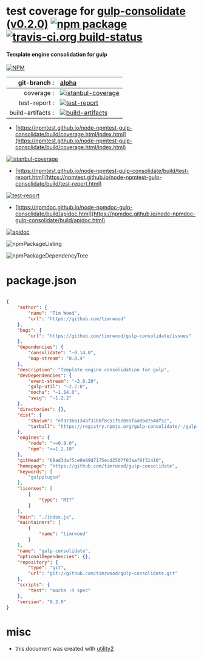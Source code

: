 # test coverage for  [gulp-consolidate (v0.2.0)](https://github.com/timrwood/gulp-consolidate)  [![npm package](https://img.shields.io/npm/v/npmtest-gulp-consolidate.svg?style=flat-square)](https://www.npmjs.org/package/npmtest-gulp-consolidate) [![travis-ci.org build-status](https://api.travis-ci.org/npmtest/node-npmtest-gulp-consolidate.svg)](https://travis-ci.org/npmtest/node-npmtest-gulp-consolidate)
#### Template engine consolidation for gulp

[![NPM](https://nodei.co/npm/gulp-consolidate.png?downloads=true&downloadRank=true&stars=true)](https://www.npmjs.com/package/gulp-consolidate)

| git-branch : | [alpha](https://github.com/npmtest/node-npmtest-gulp-consolidate/tree/alpha)|
|--:|:--|
| coverage : | [![istanbul-coverage](https://npmtest.github.io/node-npmtest-gulp-consolidate/build/coverage.badge.svg)](https://npmtest.github.io/node-npmtest-gulp-consolidate/build/coverage.html/index.html)|
| test-report : | [![test-report](https://npmtest.github.io/node-npmtest-gulp-consolidate/build/test-report.badge.svg)](https://npmtest.github.io/node-npmtest-gulp-consolidate/build/test-report.html)|
| build-artifacts : | [![build-artifacts](https://npmtest.github.io/node-npmtest-gulp-consolidate/glyphicons_144_folder_open.png)](https://github.com/npmtest/node-npmtest-gulp-consolidate/tree/gh-pages/build)|

- [https://npmtest.github.io/node-npmtest-gulp-consolidate/build/coverage.html/index.html](https://npmtest.github.io/node-npmtest-gulp-consolidate/build/coverage.html/index.html)

[![istanbul-coverage](https://npmtest.github.io/node-npmtest-gulp-consolidate/build/screenCapture.buildCi.browser.%252Ftmp%252Fbuild%252Fcoverage.lib.html.png)](https://npmtest.github.io/node-npmtest-gulp-consolidate/build/coverage.html/index.html)

- [https://npmtest.github.io/node-npmtest-gulp-consolidate/build/test-report.html](https://npmtest.github.io/node-npmtest-gulp-consolidate/build/test-report.html)

[![test-report](https://npmtest.github.io/node-npmtest-gulp-consolidate/build/screenCapture.buildCi.browser.%252Ftmp%252Fbuild%252Ftest-report.html.png)](https://npmtest.github.io/node-npmtest-gulp-consolidate/build/test-report.html)

- [https://npmdoc.github.io/node-npmdoc-gulp-consolidate/build/apidoc.html](https://npmdoc.github.io/node-npmdoc-gulp-consolidate/build/apidoc.html)

[![apidoc](https://npmdoc.github.io/node-npmdoc-gulp-consolidate/build/screenCapture.buildCi.browser.%252Ftmp%252Fbuild%252Fapidoc.html.png)](https://npmdoc.github.io/node-npmdoc-gulp-consolidate/build/apidoc.html)

![npmPackageListing](https://npmtest.github.io/node-npmtest-gulp-consolidate/build/screenCapture.npmPackageListing.svg)

![npmPackageDependencyTree](https://npmtest.github.io/node-npmtest-gulp-consolidate/build/screenCapture.npmPackageDependencyTree.svg)



# package.json

```json

{
    "author": {
        "name": "Tim Wood",
        "url": "https://github.com/timrwood"
    },
    "bugs": {
        "url": "https://github.com/timrwood/gulp-consolidate/issues"
    },
    "dependencies": {
        "consolidate": "~0.14.0",
        "map-stream": "0.0.4"
    },
    "description": "Template engine consolidation for gulp",
    "devDependencies": {
        "event-stream": "~3.0.20",
        "gulp-util": "~2.2.0",
        "mocha": "~1.14.0",
        "swig": "~1.2.2"
    },
    "directories": {},
    "dist": {
        "shasum": "ef373b6134af31b0f8c51f5eb55faa0bd754df52",
        "tarball": "https://registry.npmjs.org/gulp-consolidate/-/gulp-consolidate-0.2.0.tgz"
    },
    "engines": {
        "node": ">=0.8.0",
        "npm": ">=1.2.10"
    },
    "gitHead": "68ad3daf5ce0e89d7175ecd2507f03aaf8f31410",
    "homepage": "https://github.com/timrwood/gulp-consolidate",
    "keywords": [
        "gulpplugin"
    ],
    "licenses": [
        {
            "type": "MIT"
        }
    ],
    "main": "./index.js",
    "maintainers": [
        {
            "name": "timrwood"
        }
    ],
    "name": "gulp-consolidate",
    "optionalDependencies": {},
    "repository": {
        "type": "git",
        "url": "git://github.com/timrwood/gulp-consolidate.git"
    },
    "scripts": {
        "test": "mocha -R spec"
    },
    "version": "0.2.0"
}
```



# misc
- this document was created with [utility2](https://github.com/kaizhu256/node-utility2)
